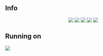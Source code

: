 ## Info

<p align="center">
   <img src="http://img.shields.io/static/v1?label=License&message=ISC&color=red&style=for-the-badge"/>
   <img src="http://img.shields.io/static/v1?label=Node&message=18.12.1&color=green&style=for-the-badge&logo=node.js"/>
   <img src="http://img.shields.io/static/v1?label=MongoDB&message=v6.0.2&color=green&style=for-the-badge&logo=mongodb"/>
   <img src="http://img.shields.io/static/v1?label=express&message=4.18.2&color=blue&style=for-the-badge&logo=express"/>
   <img src="http://img.shields.io/static/v1?label=STATUS&message=CONCLUIDO&color=green&style=for-the-badge"/>
</p>


## Running on 
<a href="">
      <img src="http://img.shields.io/static/v1?label=RENDER&message=Click here to access&color=cian&style=for-the-badge&logo=render"/>
</a>
